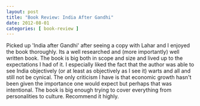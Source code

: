 ```yaml
---
layout: post
title: "Book Review: India After Gandhi"
date: 2012-08-01
categories: [ book-review ]
---
```

Picked up 'India after Gandhi' after seeing a copy with Lahar and I enjoyed the book thoroughly. Its a well researched and (more importantly) well written book. The book is big both in scope and size and lived up to the expectations I had of it. I especially liked the fact that the author was able to see India objectively (or at least as objectively as I see it) warts and all and still not be cynical. The only criticism I have is that economic growth hasn't been given the importance one would expect but perhaps that was intentional. The book is big enough trying to cover everything from personalities to culture. Recommend it highly. 
